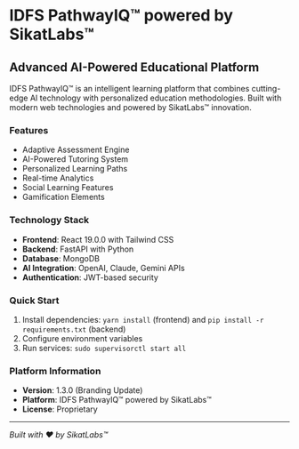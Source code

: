 # IDFS PathwayIQ™ powered by SikatLabs™

## Advanced AI-Powered Educational Platform

IDFS PathwayIQ™ is an intelligent learning platform that combines cutting-edge AI technology with personalized education methodologies. Built with modern web technologies and powered by SikatLabs™ innovation.

### Features
- Adaptive Assessment Engine
- AI-Powered Tutoring System
- Personalized Learning Paths
- Real-time Analytics
- Social Learning Features
- Gamification Elements

### Technology Stack
- **Frontend**: React 19.0.0 with Tailwind CSS
- **Backend**: FastAPI with Python
- **Database**: MongoDB
- **AI Integration**: OpenAI, Claude, Gemini APIs
- **Authentication**: JWT-based security

### Quick Start
1. Install dependencies: `yarn install` (frontend) and `pip install -r requirements.txt` (backend)
2. Configure environment variables
3. Run services: `sudo supervisorctl start all`

### Platform Information
- **Version**: 1.3.0 (Branding Update)
- **Platform**: IDFS PathwayIQ™ powered by SikatLabs™
- **License**: Proprietary

---

*Built with ❤️ by SikatLabs™*
